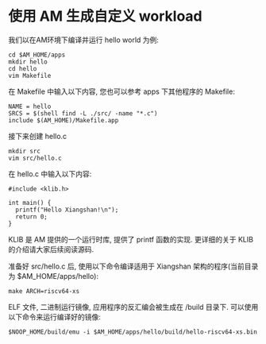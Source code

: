 # 使用 AM 生成自定义 workload



我们以在AM环境下编译并运行 hello world 为例:

```shell
cd $AM_HOME/apps
mkdir hello
cd hello
vim Makefile
```



在 Makefile 中输入以下内容, 您也可以参考 apps 下其他程序的 Makefile:

```shell
NAME = hello
SRCS = $(shell find -L ./src/ -name "*.c")
include $(AM_HOME)/Makefile.app
```



接下来创建 hello.c

```shell
mkdir src
vim src/hello.c
```



在 hello.c 中输入以下内容:

```shell
#include <klib.h>

int main() {
  printf("Hello Xiangshan!\n");
  return 0;
}
```



KLIB 是 AM 提供的一个运行时库, 提供了 printf 函数的实现. 更详细的关于 KLIB 的介绍请大家后续阅读源码.

准备好 src/hello.c 后, 使用以下命令编译适用于 Xiangshan 架构的程序(当前目录为 $AM_HOME/apps/hello):

```shell
make ARCH=riscv64-xs
```



ELF 文件, 二进制运行镜像, 应用程序的反汇编会被生成在 /build 目录下. 可以使用以下命令来运行编译好的镜像:

```shell
$NOOP_HOME/build/emu -i $AM_HOME/apps/hello/build/hello-riscv64-xs.bin
```

